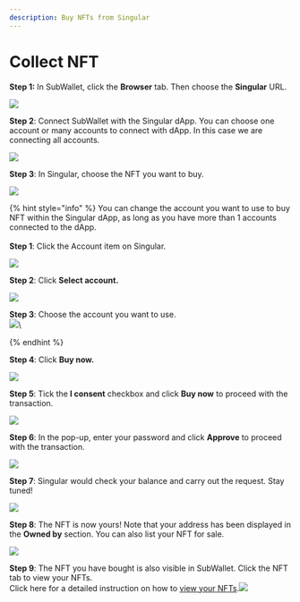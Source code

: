 ```yaml
---
description: Buy NFTs from Singular
---
```


# Collect NFT

**Step 1:** In SubWallet, click the **Browser** tab. Then choose the **Singular** URL.

![](<../../.gitbook/assets/image (126).png>)

**Step 2**: Connect SubWallet with the Singular dApp. You can choose one account or many accounts to connect with dApp. In this case we are connecting all accounts.&#x20;

![](<../../.gitbook/assets/image (116).png>)

**Step 3**: In Singular, choose the NFT you want to buy.

![](<../../.gitbook/assets/image (138).png>)

{% hint style="info" %}
You can change the account you want to use to buy NFT within the Singular dApp, as long as you have more than 1 accounts connected to the dApp.\
\
**Step 1**: Click the Account item on Singular.

![](<../../.gitbook/assets/image (20) (1).png>)

**Step 2**: Click **Select account.**

![](<../../.gitbook/assets/image (29).png>)

**Step 3**: Choose the account you want to use.\
![](<../../.gitbook/assets/image (23) (1).png>)\

{% endhint %}

**Step 4**: Click **Buy now.**

![](<../../.gitbook/assets/image (16) (1).png>)

**Step 5**: Tick the **I consent** checkbox and click **Buy now** to proceed with the transaction.&#x20;

![](<../../.gitbook/assets/image (40).png>)

**Step 6**: In the pop-up, enter your password and click **Approve** to proceed with the transaction.

![](<../../.gitbook/assets/image (34).png>)

**Step 7**: Singular would check your balance and carry out the request. Stay tuned!

![](<../../.gitbook/assets/image (28) (1).png>)

**Step 8**: The NFT is now yours! Note that your address has been displayed in the **Owned by** section. You can also list your NFT for sale.  &#x20;

![](<../../.gitbook/assets/image (56) (1).png>)

**Step 9**: The NFT you have bought is also visible in SubWallet. Click the NFT tab to view your NFTs. \
Click here for a detailed instruction on how to [view your NFTs](send-nft.md).![](<../../.gitbook/assets/image (15) (1) (1).png>)

